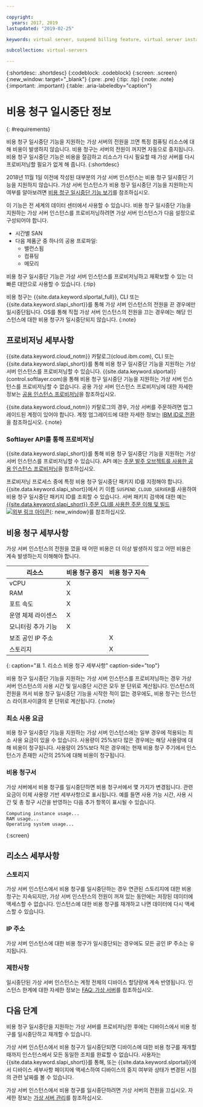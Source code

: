 ```yaml
---

copyright:
  years: 2017, 2019
lastupdated: "2019-02-25"

keywords: virtual server, suspend billing feature, virtual server instances, suspend billing

subcollection: virtual-servers

---
```


{:shortdesc: .shortdesc}
{:codeblock: .codeblock}
{:screen: .screen}
{:new_window: target="_blank"}
{:pre: .pre}
{:tip: .tip}
{:note: .note}
{:important: .important}
{:table: .aria-labeledby="caption"}

# 비용 청구 일시중단 정보
{: #requirements}

비용 청구 일시중단 기능을 지원하는 가상 서버의 전원을 끄면 특정 컴퓨팅 리소스에 대해 비용이 발생하지 않습니다. 비용 청구는 서버의 전원이 꺼지면 자동으로 중지됩니다. 비용 청구 일시중단 기능은 비용을 절감하고 리소스가 다시 필요할 때 가상 서버를 다시 프로비저닝할 필요가 없게 해 줍니다.
{:shortdesc}

2018년 11월 1일 이전에 작성된 대부분의 가상 서버 인스턴스는 비용 청구 일시중단 기능을 지원하지 않습니다. 가상 서버 인스턴스가 비용 청구 일시중단 기능을 지원하는지 여부를 알아보려면 [비용 청구 일시중단 기능 보기](/docs/vsi?topic=virtual-servers-viewing-suspend-billing-feature)를 참조하십시오.

이 기능은 전 세계의 데이터 센터에서 사용할 수 있습니다. 비용 청구 일시중단 기능을 지원하는 가상 서버 인스턴스를 프로비저닝하려면 가상 서버 인스턴스가 다음 설정으로 구성되어야 합니다.

* 시간별 SAN
* 다음 제품군 중 하나의 공용 프로파일:
  * 밸런스됨
  * 컴퓨팅
  * 메모리

비용 청구 일시중단 기능은 가상 서버 인스턴스를 프로비저닝하고 재확보할 수 있는 더 빠른 대안으로 사용할 수 있습니다.
{:tip}

비용 청구는 {{site.data.keyword.slportal_full}}, CLI 또는 {{site.data.keyword.slapi_short}}를 통해 가상 서버 인스턴스의 전원을 끈 경우에만 일시중단됩니다. OS를 통해 직접 가상 서버 인스턴스의 전원을 끄는 경우에는 해당 인스턴스에 대한 비용 청구가 일시중단되지 않습니다.
{:note}

## 프로비저닝 세부사항

{{site.data.keyword.cloud_notm}} 카탈로그(cloud.ibm.com), CLI 또는 {{site.data.keyword.slapi_short}}를 통해 비용 청구 일시중단 기능을 지원하는 가상 서버 인스턴스를 프로비저닝할 수 있습니다. {{site.data.keyword.slportal}}(control.softlayer.com)을 통해 비용 청구 일시중단 기능을 지원하는 가상 서버 인스턴스를 프로비저닝할 수 없습니다. 공용 가상 서버 인스턴스 프로비저닝에 대한 자세한 정보는 [공용 인스턴스 프로비저닝](/docs/vsi?topic=virtual-servers-ordering-vs-public#ordering-vs-public)을 참조하십시오.

{{site.data.keyword.cloud_notm}} 카탈로그의 경우, 가상 서버를 주문하려면 업그레이드된 계정이 있어야 합니다. 계정 업그레이드에 대한 자세한 정보는 [IBM ID로 전환](/docs/account?topic=account-unifyingaccounts#unifyingaccounts)을 참조하십시오.
{:note}

### Softlayer API를 통해 프로비저닝
{{site.data.keyword.slapi_short}}를 통해 비용 청구 일시중단 기능을 지원하는 가상 서버 인스턴스를 프로비저닝할 수 있습니다. API 예는 [주문 발주 오브젝트를 사용한 공용 인스턴스 프로비저닝](/docs/vsi?topic=virtual-servers-api-rest-public#provisioning-a-public-instance-using-place-order-object)을 참조하십시오.

프로비저닝 프로세스 중에 특정 비용 청구 일시중단 패키지 ID를 지정해야 합니다. {{site.data.keyword.slapi_short}}에서 키 이름 `SUSPEND_CLOUD_SERVER`를 사용하여 비용 청구 일시중단 패키지 ID를 조회할 수 있습니다. 서버 패키지 검색에 대한 예는 [{{site.data.keyword.slapi_short}} 주문 CLI를 사용한 주문 이해 및 빌드 ![외부 링크 아이콘](../icons/launch-glyph.svg "외부 링크 아이콘")](https://softlayer.github.io/article/understanding-ordering/){: new_window}를 참조하십시오.

## 비용 청구 세부사항

가상 서버 인스턴스의 전원을 껐을 때 어떤 비용은 더 이상 발생하지 않고 어떤 비용은 계속 발생하는지 이해해야 합니다.

| 리소스                      | 비용 청구 중지   | 비용 청구 지속 |
| ----------------------------- | ----------------- | ---------------- |
| vCPU                          |          X        |                  |
| RAM                           |          X        |                  |
| 포트 속도                    |          X        |                  |
| 운영 체제 라이센스     |          X        |                  |
| 모니터링 추가 기능             |          X        |                  |
| 보조 공인 IP 주소 |                   |          X        |
| 스토리지                       |                   |          X        |
{: caption="표 1. 리소스 비용 청구 세부사항" caption-side="top"}   

비용 청구 일시중단 기능을 지원하는 가상 서버 인스턴스를 프로비저닝하는 경우 가상 서버 인스턴스의 사용 시간 및 일시중단 시간은 모두 분 단위로 계산됩니다. 인스턴스의 전원을 꺼서 비용 청구 일시중단 기능을 시작한 적이 없는 경우에도, 비용 청구는 인스턴스 라이프사이클의 분 단위로 계산됩니다.
{:note}

### 최소 사용 요금
비용 청구 일시중단 기능을 지원하는 가상 서버 인스턴스에는 일부 경우에 적용되는 최소 사용 요금이 있을 수 있습니다. 사용량이 25%보다 많은 경우에는 해당 사용량에 대해 비용이 청구됩니다. 사용량이 25%보다 적은 경우에는 현재 비용 청구 주기에서 인스턴스가 존재한 시간의 25%에 대해 비용이 청구됩니다.

### 비용 청구서
가상 서버에서 비용 청구를 일시중단하면 비용 청구서에서 몇 가지가 변경됩니다. 관련 요금이 이제 사용량 기반 세부사항으로 표시됩니다. 예를 들면 사용 가능 시간, 사용 시간 및 총 청구 시간을 반영하는 다음 추가 항목이 표시될 수 있습니다.

```
Computing instance usage...
RAM usage...
Operating system usage...
```
{:screen}

## 리소스 세부사항

### 스토리지

가상 서버 인스턴스에서 비용 청구를 일시중단하는 경우 연관된 스토리지에 대한 비용 청구는 지속되지만, 가상 서버 인스턴스의 전원이 꺼져 있는 동안에는 저장된 데이터에 액세스할 수 없습니다. 인스턴스에 대한 비용 청구를 재개하고 나면 데이터에 다시 액세스할 수 있습니다.

### IP 주소

가상 서버 인스턴스에 대한 비용 청구가 일시중단되는 경우에도 모든 공인 IP 주소는 유지됩니다.

### 제한사항

일시중단된 가상 서버 인스턴스는 계정 전체의 디바이스 할당량에 계속 반영됩니다. 인스턴스 한계에 대한 자세한 정보는 [FAQ: 가상 서버](/docs/vsi?topic=virtual-servers-faqs-virtual-servers#concurrent)를 참조하십시오.

## 다음 단계
비용 청구 일시중단을 지원하는 가상 서버를 프로비저닝한 후에는 디바이스에서 비용 청구를 일시중단하고 재개할 수 있습니다.

가상 서버 인스턴스에서 비용 청구가 일시중단되면 디바이스에 대한 비용 청구를 재개할 때까지 인스턴스에서 모든 동일한 조치를 완료할 수 없습니다. 사용자는 {{site.data.keyword.slapi_short}}를 통해, 또는 {{site.data.keyword.slportal}}에서 디바이스 세부사항 페이지에 액세스하여 디바이스의 중지 여부와 상태가 변경된 시점의 관련 날짜를 볼 수 있습니다.

가상 서버 인스턴스에서 비용 청구를 일시중단하려면 가상 서버의 전원을 끄십시오. 자세한 정보는 [가상 서버 관리](/docs/vsi?topic=virtual-servers-managing-virtual-servers)를 참조하십시오.
